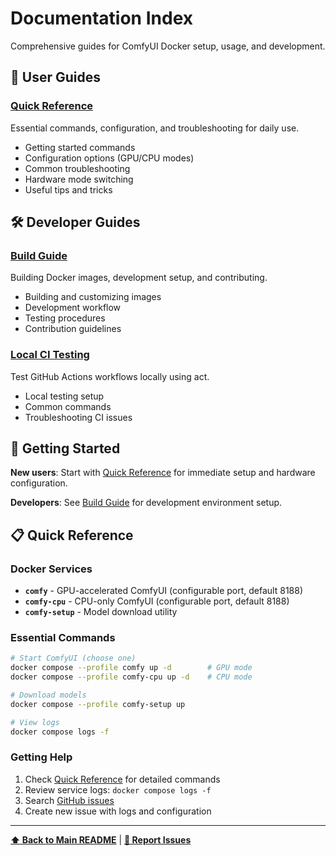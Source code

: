 # Documentation Index

Comprehensive guides for ComfyUI Docker setup, usage, and development.

## 📖 User Guides

### [Quick Reference](QUICK_REFERENCE.md)
Essential commands, configuration, and troubleshooting for daily use.
- Getting started commands
- Configuration options (GPU/CPU modes)
- Common troubleshooting
- Hardware mode switching
- Useful tips and tricks

## 🛠️ Developer Guides

### [Build Guide](BUILD.md)
Building Docker images, development setup, and contributing.
- Building and customizing images
- Development workflow
- Testing procedures
- Contribution guidelines

### [Local CI Testing](LOCAL_CI_TESTING.md)
Test GitHub Actions workflows locally using act.
- Local testing setup
- Common commands
- Troubleshooting CI issues

## 🚀 Getting Started

**New users**: Start with [Quick Reference](QUICK_REFERENCE.md) for immediate setup and hardware configuration.

**Developers**: See [Build Guide](BUILD.md) for development environment setup.

## 📋 Quick Reference

### Docker Services
- **`comfy`** - GPU-accelerated ComfyUI (configurable port, default 8188)
- **`comfy-cpu`** - CPU-only ComfyUI (configurable port, default 8188)
- **`comfy-setup`** - Model download utility

### Essential Commands
```bash
# Start ComfyUI (choose one)
docker compose --profile comfy up -d        # GPU mode
docker compose --profile comfy-cpu up -d    # CPU mode

# Download models
docker compose --profile comfy-setup up

# View logs
docker compose logs -f
```

### Getting Help
1. Check [Quick Reference](QUICK_REFERENCE.md) for detailed commands
2. Review service logs: `docker compose logs -f`
3. Search [GitHub issues](https://github.com/pixeloven/ComfyUI-Docker/issues)
4. Create new issue with logs and configuration

---

**[⬆ Back to Main README](../README.md)** | **[🐛 Report Issues](https://github.com/pixeloven/ComfyUI-Docker/issues)**
